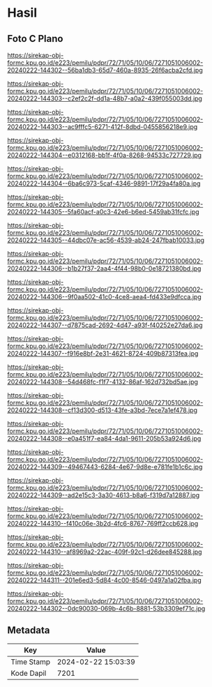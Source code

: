 # Hasil

## Foto C Plano

https://sirekap-obj-formc.kpu.go.id/e223/pemilu/pdpr/72/71/05/10/06/7271051006002-20240222-144302--56ba1db3-65d7-460a-8935-26f6acba2cfd.jpg

https://sirekap-obj-formc.kpu.go.id/e223/pemilu/pdpr/72/71/05/10/06/7271051006002-20240222-144303--c2ef2c2f-dd1a-48b7-a0a2-439f055003dd.jpg

https://sirekap-obj-formc.kpu.go.id/e223/pemilu/pdpr/72/71/05/10/06/7271051006002-20240222-144303--ac9fffc5-6271-412f-8dbd-0455856218e9.jpg

https://sirekap-obj-formc.kpu.go.id/e223/pemilu/pdpr/72/71/05/10/06/7271051006002-20240222-144304--e0312168-bb1f-4f0a-8268-94533c727729.jpg

https://sirekap-obj-formc.kpu.go.id/e223/pemilu/pdpr/72/71/05/10/06/7271051006002-20240222-144304--6ba6c973-5caf-4346-9891-17f29a4fa80a.jpg

https://sirekap-obj-formc.kpu.go.id/e223/pemilu/pdpr/72/71/05/10/06/7271051006002-20240222-144305--5fa60acf-a0c3-42e6-b6ed-5459ab31fcfc.jpg

https://sirekap-obj-formc.kpu.go.id/e223/pemilu/pdpr/72/71/05/10/06/7271051006002-20240222-144305--44dbc07e-ac56-4539-ab24-247fbab10033.jpg

https://sirekap-obj-formc.kpu.go.id/e223/pemilu/pdpr/72/71/05/10/06/7271051006002-20240222-144306--b1b27f37-2aa4-4f44-98b0-0e18721380bd.jpg

https://sirekap-obj-formc.kpu.go.id/e223/pemilu/pdpr/72/71/05/10/06/7271051006002-20240222-144306--9f0aa502-41c0-4ce8-aea4-fd433e9dfcca.jpg

https://sirekap-obj-formc.kpu.go.id/e223/pemilu/pdpr/72/71/05/10/06/7271051006002-20240222-144307--d7875cad-2692-4d47-a93f-f40252e27da6.jpg

https://sirekap-obj-formc.kpu.go.id/e223/pemilu/pdpr/72/71/05/10/06/7271051006002-20240222-144307--f916e8bf-2e31-4621-8724-409b87313fea.jpg

https://sirekap-obj-formc.kpu.go.id/e223/pemilu/pdpr/72/71/05/10/06/7271051006002-20240222-144308--54d468fc-f1f7-4132-86af-162d732bd5ae.jpg

https://sirekap-obj-formc.kpu.go.id/e223/pemilu/pdpr/72/71/05/10/06/7271051006002-20240222-144308--cf13d300-d513-43fe-a3bd-7ece7a1ef478.jpg

https://sirekap-obj-formc.kpu.go.id/e223/pemilu/pdpr/72/71/05/10/06/7271051006002-20240222-144308--e0a451f7-ea84-4da1-9611-205b53a924d6.jpg

https://sirekap-obj-formc.kpu.go.id/e223/pemilu/pdpr/72/71/05/10/06/7271051006002-20240222-144309--49467443-6284-4e67-9d8e-e781fe1b1c6c.jpg

https://sirekap-obj-formc.kpu.go.id/e223/pemilu/pdpr/72/71/05/10/06/7271051006002-20240222-144309--ad2e15c3-3a30-4613-b8a6-f319d7a12887.jpg

https://sirekap-obj-formc.kpu.go.id/e223/pemilu/pdpr/72/71/05/10/06/7271051006002-20240222-144310--f410c06e-3b2d-4fc6-8767-769ff2ccb628.jpg

https://sirekap-obj-formc.kpu.go.id/e223/pemilu/pdpr/72/71/05/10/06/7271051006002-20240222-144310--af8969a2-22ac-409f-92c1-d26dee845288.jpg

https://sirekap-obj-formc.kpu.go.id/e223/pemilu/pdpr/72/71/05/10/06/7271051006002-20240222-144311--201e6ed3-5d84-4c00-8546-0497a1a02fba.jpg

https://sirekap-obj-formc.kpu.go.id/e223/pemilu/pdpr/72/71/05/10/06/7271051006002-20240222-144302--0dc90030-069b-4c6b-8881-53b3309ef71c.jpg


## Metadata

| Key        | Value               |
| ---------- | ------------------- |
| Time Stamp | 2024-02-22 15:03:39 |
| Kode Dapil | 7201                |



